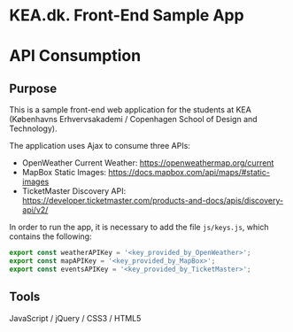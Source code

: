# KEA.dk. Front-End Sample App
# API Consumption

## Purpose
This is a sample front-end web application for the students at KEA (Københavns Erhvervsakademi / Copenhagen School of Design and Technology). 

The application uses Ajax to consume three APIs:<br>
- OpenWeather Current Weather: https://openweathermap.org/current
- MapBox Static Images: https://docs.mapbox.com/api/maps/#static-images
- TicketMaster Discovery API: https://developer.ticketmaster.com/products-and-docs/apis/discovery-api/v2/

In order to run the app, it is necessary to add the file `js/keys.js`, which contains the following:
```javascript
export const weatherAPIKey = '<key_provided_by_OpenWeather>';
export const mapAPIKey = '<key_provided_by_MapBox>';
export const eventsAPIKey = '<key_provided_by_TicketMaster>';
```

## Tools
JavaScript / jQuery / CSS3 / HTML5